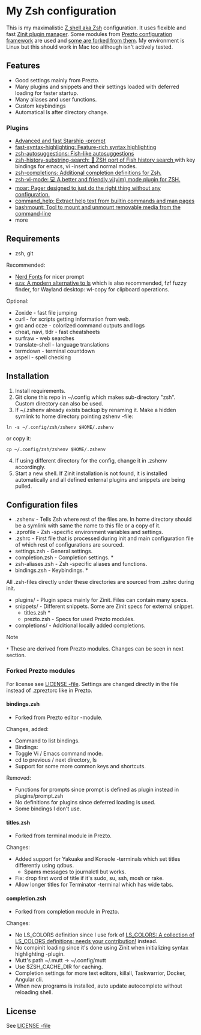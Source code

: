 # My Zsh configuration

This is my maximalistic [Z shell aka Zsh](httpszsh.sourceforge.io/) configuration. It uses flexible and fast [Zinit plugin manager](https://github.com/zdharma-continuum/zinit). Some modules from [Prezto configuration framework](https://github.com/sorin-ionescu/prezto) are used and [some are forked from them](#forked-prezto-modules). My environment is Linux but this should work in Mac too although isn't actively tested.

## Features

- Good settings mainly from Prezto.
- Many plugins and snippets and their settings loaded with deferred loading for faster startup.
- Many aliases and user functions.
- Custom keybindings
- Automatical ls after directory change.

### Plugins

- [Advanced and fast Starship -prompt](https://starship.rs)
- [fast-syntax-highlighting: Feature-rich syntax highlighting](https://github.com/zdharma-continuum/fast-syntax-highlighting)
- [zsh-autosuggestions: Fish-like autosuggestions](https://github.com/zsh-users/zsh-autosuggestions)
- [zsh-history-substring-search: 🐠 ZSH port of Fish history search ](https://github.com/zsh-users/zsh-history-substring-search) with key bindings for emacs, vi -insert and normal modes.
- [zsh-completions: Additional completion definitions for Zsh.](https://github.com/clarketm/zsh-completions)
- [zsh-vi-mode: 💻 A better and friendly vi(vim) mode plugin for ZSH.](https://github.com/jeffreytse/zsh-vi-mode)
- [moar: Pager designed to just do the right thing without any configuration.](https://github.com/walles/moar)
- [command_help: Extract help text from builtin commands and man pages](https://github.com/learnbyexample/command_help)
- [bashmount: Tool to mount and unmount removable media from the command-line](https://github.com/jamielinux/bashmount)
- more

## Requirements

- zsh, git

Recommended:
- [Nerd Fonts](https://www.nerdfonts.com/) for nicer prompt
- [eza: A modern alternative to ls](https://github.com/eza-community/eza) which is also recommended, fzf fuzzy finder, for Wayland desktop: wl-copy for clipboard operations.

Optional:
- Zoxide - fast file jumping
- curl - for scripts getting information from web.
- grc and ccze - colorized command outputs and logs
- cheat, navi, tldr - fast cheatsheets
- surfraw - web searches
- translate-shell - language translations
- termdown - terminal countdown
- aspell - spell checking

## Installation

1. Install requirements.
2. Git clone this repo in ~/.config which makes sub-directory "zsh". Custom directory can also be used.
3. If ~/.zshenv already exists backup by renaming it. Make a hidden symlink to home directory pointing zshenv -file:
```
ln -s ~/.config/zsh/zshenv $HOME/.zshenv
```
 or copy it:
```
cp ~/.config/zsh/zshenv $HOME/.zshenv
```

4. If using different directory for the config, change it in .zshenv accordingly.
5. Start a new shell. If Zinit installation is not found, it is installed automatically
and all defined external plugins and snippets are being pulled.

## Configuration files

- .zshenv - Tells Zsh where rest of the files are. In home directory should be a symlink with same the name to this file or a copy of it.
- .zprofile - Zsh -specific environment variables and settings.
- .zshrc - First file that is processed during init and main configuration file of which rest of configurations are sourced.
- settings.zsh - General settings.
- completion.zsh - Completion settings. *
- zsh-aliases.zsh - Zsh -specific aliases and functions.
- bindings.zsh - Keybindings. *

All .zsh-files directly under these directories are sourced from .zshrc during init.
- plugins/ - Plugin specs mainly for Zinit. Files can contain many specs.
- snippets/ - Different snippets. Some are Zinit specs for external snippet.
  - titles.zsh *
  - prezto.zsh - Specs for used Prezto modules.
- completions/ - Additional locally added completions.

> [!NOTE]
> `*` These are derived from Prezto modules. Changes can be seen in next section.

### Forked Prezto modules

For license see [LICENSE -file](./LICENSE). Settings are changed directly in the file instead of .zpreztorc like in Prezto.

#### bindings.zsh

- Forked from Prezto editor -module.

Changes, added:
- Command to list bindings.
- Bindings:
- Toggle Vi / Emacs command mode.
- cd to previous / next directory, ls
- Support for some more common keys and shortcuts.

Removed:
- Functions for prompts since prompt is defined as plugin instead in plugins/prompt.zsh
- No definitions for plugins since deferred loading is used.
- Some bindings I don't use.

#### titles.zsh

- Forked from terminal module in Prezto.

Changes:
- Added support for Yakuake and Konsole -terminals which set titles differently using qdbus.
  - Spams messages to journalctl but works.
- Fix: drop first word of title if it's sudo, su, ssh, mosh or rake.
- Allow longer titles for Terminator -terminal which has wide tabs.

#### completion.zsh

- Forked from completion module in Prezto.

Changes:
- No LS_COLORS definition since I use fork of  [LS_COLORS: A collection of LS_COLORS definitions; needs your contribution!](https://github.com/trapd00r/LS_COLORS) instead.
- No compinit loading since it's done using Zinit when initializing syntax highlighting -plugin.
- Mutt's path ~/.mutt -> ~/.config/mutt
- Use $ZSH_CACHE_DIR for caching.
- Completion settings for more text editors, killall, Taskwarrior, Docker, Angular cli.
- When new programs is installed, auto update autocomplete without reloading shell.

## License

See [LICENSE -file](./LICENSE)
